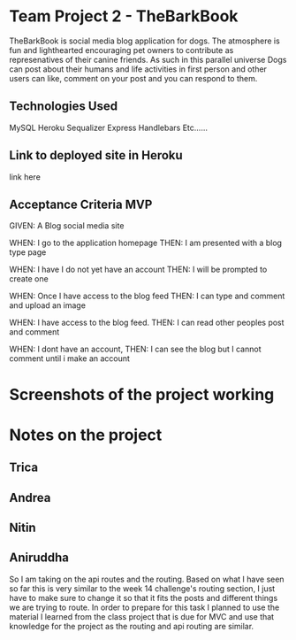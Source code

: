 
# Team Project 2 - TheBarkBook

TheBarkBook is social media blog application for dogs. The atmosphere is fun and lighthearted encouraging pet owners to contribute as represenatives of their canine friends. As such in this parallel universe Dogs can post about their humans and life activities in first person and other users can like, comment on your post and you can respond to them.

## Technologies Used
MySQL 
Heroku 
Sequalizer 
Express 
Handlebars 
Etc......

## Link to deployed site in Heroku
link here

## Acceptance Criteria MVP
GIVEN: A Blog social media site

WHEN: I go to the application homepage
THEN: I am presented with a blog type page 

WHEN: I have I do not yet have an account
THEN: I will be prompted to create one

WHEN: Once I have access to the blog feed
THEN: I can type and comment and upload an image

WHEN: I have access to the blog feed.
THEN: I can read other peoples post and comment


WHEN: I dont have an account, 
THEN: I can see the blog but I cannot comment until i make an account

# Screenshots of the project working

# Notes on the project

## Trica

## Andrea

## Nitin

## Aniruddha
So I am taking on the api routes and the routing. Based on what I have seen so far this is very similar to the week 14 challenge's routing section, I just have to make sure to change it so that it fits the posts and different things we are trying to route. In order to prepare for this task I planned to use the material I learned from the class project that is due for MVC and use that knowledge for the project as the routing and api routing are similar.
